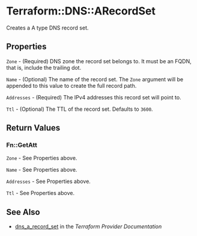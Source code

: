 # Terraform::DNS::ARecordSet

Creates a A type DNS record set.

## Properties

`Zone` - (Required) DNS zone the record set belongs to. It must be an FQDN, that is, include the trailing dot.

`Name` - (Optional) The name of the record set. The `Zone` argument will be appended to this value to create the full record path.

`Addresses` - (Required) The IPv4 addresses this record set will point to.

`Ttl` - (Optional) The TTL of the record set. Defaults to `3600`.


## Return Values

### Fn::GetAtt

`Zone` - See Properties above.

`Name` - See Properties above.

`Addresses` - See Properties above.

`Ttl` - See Properties above.

## See Also

* [dns_a_record_set](https://www.terraform.io/docs/providers/dns/r/a_record_set.html) in the _Terraform Provider Documentation_